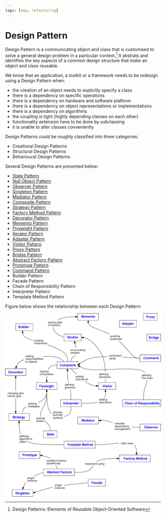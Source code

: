 ```yaml
---
tags: [oop, refactoring]
---
```


# Design Pattern

Design Pattern is a communicating object and class that is customised to solve a
general design problem in a particular context.[^gangOfFour] It abstrats and
identifies the key aspects of a common design structure that make an object and
class reusable.

We know that an application, a toolkit or a framework needs to be redesign using
a Design Pattern when:
- the creation of an object needs to explicitly specify a class
- there is a dependency on specific operations
- there is a dependency on hardware and software platform
- there is a dependency on object representations or implementations
- there is a dependency on algorithms
- the coupling is tight (highly depending classes on each other)
- functionality extension have to be done by subclassing
- it is unable to alter classes conveniently

Design Patterns could be roughly classified into three categories:
- Creational Design Patterns
- Structural Design Patterns
- Behavioural Design Patterns

Several Design Patterns are presented below:
- [State Pattern](202210211637.md)
- [Null Object Pattern](202211162216.md)
- [Observer Pattern](202211231132.md)
- [Singleton Pattern](202211231900.md)
- [Mediator Pattern](202211241530.md)
- [Composite Pattern](202302101843.md)
- [Strategy Pattern](202302172008.md)
- [Factory Method Pattern](202302232101.md)
- [Decorator Pattern](202302232121.md)
- [Memento Pattern](202302232319.md)
- [Flyweight Pattern](202303071312.md)
- [Iterator Pattern](202303131007.md)
- [Adapter Pattern](202303131324.md)
- [Visitor Pattern](202303071231.md)
- [Proxy Pattern](202303132109.md)
- [Bridge Pattern](202303261633.md)
- [Abstract Factory Pattern](202303271021.md)
- [Prototype Pattern](202304081512.md)
- [Command Pattern](202304081543.md)
- Builder Pattern
- Facade Pattern
- Chain of Responsibility Pattern
- Interpreter Pattern
- Template Method Pattern

Figure below shows the relationship between each Design Pattern:

![design patterns' relationships](./pic/design-patterns-relationships-graph.bmp)

[^gangOfFour]: Design Patterns: Elements of Reusable Object-Oriented Software
